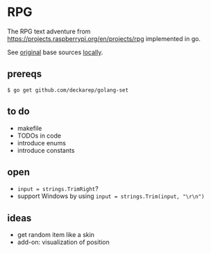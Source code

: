 # RPG

The RPG text adventure from https://projects.raspberrypi.org/en/projects/rpg implemented in go.

See [original](https://rpf.io/rpg-code) base sources [locally](original/rpg-rpg.py).

## prereqs

`$ go get github.com/deckarep/golang-set`

## to do

- makefile
- TODOs in code
- introduce enums
- introduce constants

## open

- `input = strings.TrimRight`?
- support Windows by using `input = strings.Trim(input, "\r\n")`

## ideas

- get random item like a skin
- add-on: visualization of position